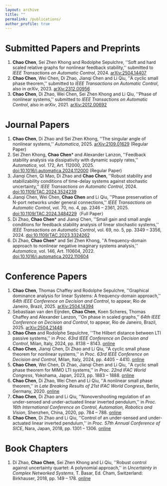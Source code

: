 ```yaml
---
layout: archive
title: ""
permalink: /publications/
author_profile: true
---
```


Submitted Papers and Preprints
======
1. **Chao Chen**, Sei Zhen Khong and Rodolphe Sepulchre, ''Soft and hard scaled relative graphs for nonlinear feedback stability,'' submitted to *IEEE Transactions on Automatic Control*, 2024. [arXiv:2504.14407](https://arxiv.org/abs/2504.14407)
2. **Chao Chen**, Wei Chen, Di Zhao, Jianqi Chen and Li Qiu, ''A cyclic small phase theorem,'' submitted to *IEEE Transactions on Automatic Control*, also in *arXiv*, 2023. [arXiv:2312.00956](https://arxiv.org/abs/2312.00956)
3. **Chao Chen**, Di Zhao, Wei Chen, Sei Zhen Khong and Li Qiu, ''Phase of nonlinear systems,'' submitted to *IEEE Transactions on Automatic Control*, also in *arXiv*, 2021. [arXiv:2012.00692](https://arxiv.org/abs/2012.00692)

Journal Papers
======
1. **Chao Chen**, Di Zhao and Sei Zhen Khong, ''The singular angle of nonlinear systems,'' *Automatica*, 2025. [arXiv:2109.01629](https://arxiv.org/abs/2109.01629) (Regular Paper)
2. Sei Zhen Khong, **Chao Chen*** and Alexander Lanzon, ''Feedback stability analysis via dissipativity with dynamic supply rates,'' *Automatica*, vol. 172, Art. 112000, 2025. [doi:10.1016/j.automatica.2024.112000](https://doi.org/10.1016/j.automatica.2024.112000) (Regular Paper)
3. Jianqi Chen, Qi Mao, Di Zhao and **Chao Chen**, ''Robust stability and stabilizability conditions of time-delay systems against stochastic uncertainty,'' *IEEE Transactions on Automatic Control*, 2024. [doi:10.1109/TAC.2024.3524239](https://doi.org/10.1109/TAC.2024.3524239)
4. Jianqi Chen, Wei Chen, **Chao Chen** and Li Qiu, ''Phase preservation of N-port networks under general connections,'' *IEEE Transactions on Automatic Control*, vol. 70, no. 4, pp. 2346 – 2361, 2025. [doi:10.1109/TAC.2024.3484229](https://doi.org/10.1109/TAC.2024.3484229)（Full Paper）
5. Di Zhao,  **Chao Chen*** and Jianqi Chen, ''Small gain and small angle conditions for feedback stability analysis of linear stochastic systems,'' *IEEE Transactions on Automatic Control*, vol. 69, no. 5, pp. 3349 – 3356, 2024. [doi:10.1109/TAC.2023.3324262](https://doi.org/10.1109/TAC.2023.3324262)
6. Di Zhao, **Chao Chen*** and Sei Zhen Khong, ''A frequency-domain approach to nonlinear negative imaginary systems analysis,'' *Automatica*, vol. 146, Art. 110604, 2022. [doi:10.1016/j.automatica.2022.110604](https://doi.org/10.1016/j.automatica.2022.110604)


Conference Papers
======
1.  **Chao Chen**, Thomas Chaffey and Rodolphe Sepulchre, ''Graphical dominance analysis for linear Systems: A frequency-domain approach,'' *64th IEEE Conference on Decision and Control*, to appear, Rio de Janeiro, Brazil, 2025. [arXiv:2504.14394](https://arxiv.org/abs/2504.14394)
2.  Sebastiaan van den Eijnden, **Chao Chen**, Koen Scheres, Thomas Chaffey and Alexander Lanzon, ''On phase in scaled graphs,'' *64th IEEE Conference on Decision and Control*, to appear,  Rio de Janeiro, Brazil, 2025. [arXiv:2504.21448](https://arxiv.org/abs/2504.21448)
3. **Chao Chen** and Rodolphe Sepulchre, ''The Hilbert distance between LTI passive systems,'' in *Proc. 63rd IEEE Conference on Decision and Control*, Milan, Italy, 2024, pp. 8138 – 8143. [online](https://doi.org/10.1109/CDC56724.2024.10886704)
4. **Chao Chen**, Jianqi Chen, Di Zhao and Li Qiu, ''A cyclic small phase theorem for nonlinear systems,'' in *Proc. 63rd IEEE Conference on Decision and Control*, Milan, Italy, 2024, pp. 4405 – 4410. [online](https://doi.org/10.1109/CDC56724.2024.10886542)
5. **Chao Chen**, Wei Chen, Di Zhao, Jianqi Chen and Li Qiu, ''A cyclic small phase theorem for MIMO LTI systems,'' in *Proc. 22nd IFAC World Congress*, Yokohama, Japan, 2023, pp. 1883 – 1888. [online](https://doi.org/10.1016/j.ifacol.2023.10.1906)
6. **Chao Chen**, Di Zhao, Wei Chen and Li Qiu, ''A nonlinear small phase theorem,'' in *Late Breaking Results of 21st IFAC World Congress*, Berlin, Germany, 2020. [online](https://ifatwww.et.uni-magdeburg.de/ifac2020/media/pdfs/4488.pdf)
7. **Chao Chen**, Di Zhao and Li Qiu, ''Nonovershooting regulation of an under-sensed and under-actuated linear inverted pendulum,'' in *Proc. 16th International Conference on Control, Automation, Robotics and Vision*, Shenzhen, China, 2020, pp. 784 – 788. [online](https://doi.org/10.1109/ICARCV50220.2020.9305461)
8. **Chao Chen**, Di Zhao and Li Qiu, ''Control of an under-sensed and under-actuated linear inverted pendulum,'' in *Proc. 57th Annual Conference of SICE*, Nara, Japan, 2018, pp. 1301 – 1306. [online](https://doi.org/10.23919/SICE.2018.8492573)

Book Chapters
======
1. Di Zhao, **Chao Chen**, Sei Zhen Khong and Li Qiu, ''Robust control against uncertainty quartet: A polynomial approach,'' in *Uncertainty in Complex Networked Systems*, T. Basar, Ed. Cham, Switzerland: Birkhauser, 2018, pp. 149 – 178. [online](https://doi.org/10.1007/978-3-030-04630-9_4)
